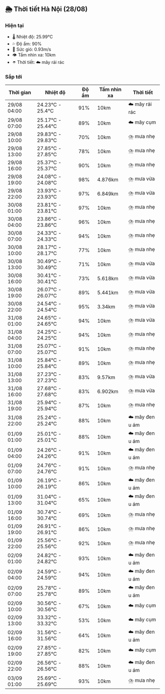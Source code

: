 ## 🌦️ Thời tiết Hà Nội (28/08)

### Hiện tại

- 🌡️ Nhiệt độ: 25.99℃
- 💦 Độ ẩm: 90%
- 💨 Sức gió: 0.93m/s
- 👁️ Tầm nhìn xa: 10km
- ☂️ Thời tiết: ☁️ mây rải rác

### Sắp tới

| Thời gian | Nhiệt độ | Độ ẩm | Tầm nhìn xa | Thời tiết |
| --- | --- | --- | --- | --- |
| 29/08 04:00 | 24.23℃ - 25.4℃ | 91% | 10km | ☁️ mây rải rác |
| 29/08 07:00 | 25.17℃ - 25.44℃ | 89% | 10km | ☁️ mây cụm |
| 29/08 10:00 | 29.83℃ - 29.83℃ | 70% | 10km | ⛈️ mưa nhẹ |
| 29/08 13:00 | 27.85℃ - 27.85℃ | 78% | 10km | ⛈️ mưa nhẹ |
| 29/08 16:00 | 25.37℃ - 25.37℃ | 90% | 10km | ⛈️ mưa nhẹ |
| 29/08 19:00 | 24.08℃ - 24.08℃ | 98% | 4.876km | ⛈️ mưa vừa |
| 29/08 22:00 | 23.93℃ - 23.93℃ | 97% | 6.849km | ⛈️ mưa vừa |
| 30/08 01:00 | 23.81℃ - 23.81℃ | 97% | 10km | ⛈️ mưa nhẹ |
| 30/08 04:00 | 23.86℃ - 23.86℃ | 96% | 10km | ⛈️ mưa nhẹ |
| 30/08 07:00 | 24.33℃ - 24.33℃ | 94% | 10km | ⛈️ mưa nhẹ |
| 30/08 10:00 | 28.17℃ - 28.17℃ | 77% | 10km | ⛈️ mưa nhẹ |
| 30/08 13:00 | 30.49℃ - 30.49℃ | 71% | 10km | ⛈️ mưa vừa |
| 30/08 16:00 | 30.41℃ - 30.41℃ | 73% | 5.618km | ⛈️ mưa vừa |
| 30/08 19:00 | 26.07℃ - 26.07℃ | 89% | 5.441km | ⛈️ mưa vừa |
| 30/08 22:00 | 24.54℃ - 24.54℃ | 95% | 3.34km | ⛈️ mưa vừa |
| 31/08 01:00 | 24.65℃ - 24.65℃ | 94% | 10km | ⛈️ mưa vừa |
| 31/08 04:00 | 24.25℃ - 24.25℃ | 94% | 10km | ⛈️ mưa nhẹ |
| 31/08 07:00 | 25.07℃ - 25.07℃ | 91% | 10km | ⛈️ mưa nhẹ |
| 31/08 10:00 | 25.84℃ - 25.84℃ | 89% | 10km | ⛈️ mưa nhẹ |
| 31/08 13:00 | 27.23℃ - 27.23℃ | 83% | 9.57km | ⛈️ mưa vừa |
| 31/08 16:00 | 27.68℃ - 27.68℃ | 83% | 6.902km | ⛈️ mưa vừa |
| 31/08 19:00 | 25.94℃ - 25.94℃ | 87% | 10km | ⛈️ mưa nhẹ |
| 31/08 22:00 | 25.24℃ - 25.24℃ | 88% | 10km | ☁️ mây đen u ám |
| 01/09 01:00 | 25.01℃ - 25.01℃ | 88% | 10km | ☁️ mây đen u ám |
| 01/09 04:00 | 24.26℃ - 24.26℃ | 91% | 10km | ☁️ mây đen u ám |
| 01/09 07:00 | 24.76℃ - 24.76℃ | 91% | 10km | ⛈️ mưa nhẹ |
| 01/09 10:00 | 26.19℃ - 26.19℃ | 86% | 10km | ☁️ mây đen u ám |
| 01/09 13:00 | 31.04℃ - 31.04℃ | 65% | 10km | ☁️ mây đen u ám |
| 01/09 16:00 | 30.74℃ - 30.74℃ | 69% | 10km | ⛈️ mưa nhẹ |
| 01/09 19:00 | 26.91℃ - 26.91℃ | 86% | 10km | ⛈️ mưa nhẹ |
| 01/09 22:00 | 25.56℃ - 25.56℃ | 92% | 10km | ⛈️ mưa nhẹ |
| 02/09 01:00 | 24.82℃ - 24.82℃ | 93% | 10km | ☁️ mây đen u ám |
| 02/09 04:00 | 24.59℃ - 24.59℃ | 94% | 10km | ☁️ mây đen u ám |
| 02/09 07:00 | 25.78℃ - 25.78℃ | 89% | 10km | ☁️ mây đen u ám |
| 02/09 10:00 | 30.56℃ - 30.56℃ | 67% | 10km | ☁️ mây cụm |
| 02/09 13:00 | 33.32℃ - 33.32℃ | 53% | 10km | ☁️ mây cụm |
| 02/09 16:00 | 31.56℃ - 31.56℃ | 64% | 10km | ☁️ mây đen u ám |
| 02/09 19:00 | 27.85℃ - 27.85℃ | 82% | 10km | ☁️ mây cụm |
| 02/09 22:00 | 26.56℃ - 26.56℃ | 88% | 10km | ☁️ mây đen u ám |
| 03/09 01:00 | 25.69℃ - 25.69℃ | 93% | 10km | ⛈️ mưa nhẹ |
